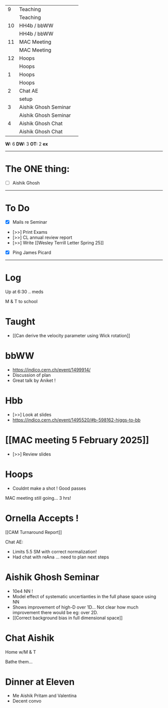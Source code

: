 
|     |                      |     |
| --- | -------------------- | --- |
| 9   | Teaching             |     |
|     | Teaching             |     |
| 10  | HH4b / bbWW          |     |
|     | HH4b / bbWW          |     |
| 11  | MAC Meeting          |     |
|     | MAC Meeting          |     |
| 12  | Hoops                |     |
|     | Hoops                |     |
| 1   | Hoops                |     |
|     | Hoops                |     |
| 2   | Chat AE              |     |
|     | setup                |     |
| 3   | Aishik Ghosh Seminar |     |
|     | Aishik Ghosh Seminar |     |
| 4   | Aishik Ghosh Chat    |     |
|     | Aishik Ghosh Chat    |     |

**W:** 6
**DW:** 3
**OT:** 2
**ex** 

---
# The ONE thing: 
- [ ] Aishik Ghosh 

---
# To Do

- [x] Mails re Seminar
- [>>] Print Exams
- [>>] CL annual review report
- [>>] Write [[Wesley Terrill Letter Spring 25]]
- [x] Ping James Picard
---

# Log

Up at 6:30 .. meds

M & T to school

# Taught 
- [[Can derive the velocity parameter using Wick rotation]]

# bbWW
- https://indico.cern.ch/event/1499914/
- Discussion of plan
- Great talk by Aniket ! 

# Hbb
- [>>] Look at slides
-  https://indico.cern.ch/event/1495520/#b-598162-higgs-to-bb

# [[MAC meeting 5 February 2025]]
- [>>] Review slides

# Hoops
- Couldnt make a shot ! Good passes

MAC meeting still going... 3 hrs!

# Ornella Accepts !

[[CAM Turnaround Report]]

Chat AE: 
- Limits  5.5 SM with correct normalization!
- Had chat with reAna ... need to plan next steps

# Aishik Ghosh  Seminar
- 10e4 NN !
- Model effect of systematic uncertianties in the full phase space using NN
- Shows improvement of high-D over 1D... Not clear how much improvement there would be eg: over 2D. 
- [[Correct background bias in full dimensional space]]

# Chat Aishik


Home w/M & T 

Bathe them...

# Dinner at Eleven
- Me Aishik Pritam and Valentina
- Decent convo